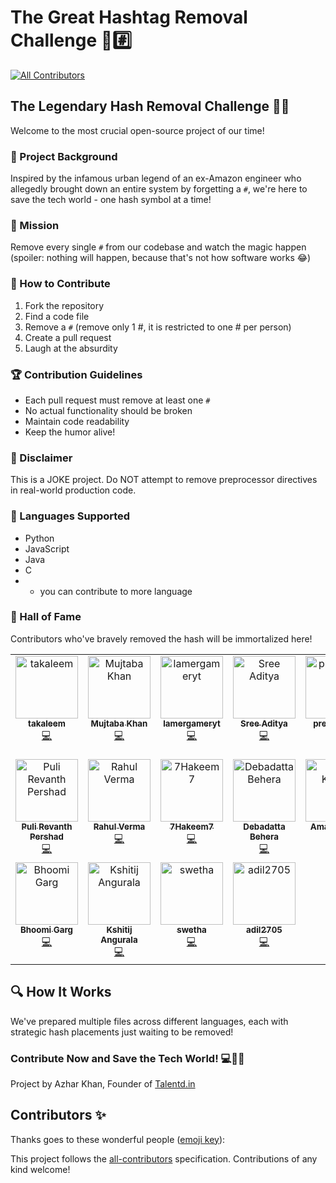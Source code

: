 # The Great Hashtag Removal Challenge 🚫#️⃣
<!-- ALL-CONTRIBUTORS-BADGE:START - Do not remove or modify this section -->
[![All Contributors](https://img.shields.io/badge/all_contributors-18-orange.svg?style=flat-square)](#contributors-)
<!-- ALL-CONTRIBUTORS-BADGE:END -->

## The Legendary Hash Removal Challenge 🕵️‍♂️

Welcome to the most crucial open-source project of our time! 

### 🌟 Project Background
Inspired by the infamous urban legend of an ex-Amazon engineer who allegedly brought down an entire system by forgetting a `#`, we're here to save the tech world - one hash symbol at a time!

### 🎯 Mission
Remove every single `#` from our codebase and watch the magic happen (spoiler: nothing will happen, because that's not how software works 😂)

### 🤝 How to Contribute
1. Fork the repository
2. Find a code file
3. Remove a `#` (remove only 1 #, it is restricted to one # per person)
4. Create a pull request
5. Laugh at the absurdity

### 🏆 Contribution Guidelines
- Each pull request must remove at least one `#`
- No actual functionality should be broken
- Maintain code readability
- Keep the humor alive!

### 🚨 Disclaimer
This is a JOKE project. Do NOT attempt to remove preprocessor directives in real-world production code.

### 🤖 Languages Supported
- Python
- JavaScript
- Java
- C
- + you can contribute to more language

### 🍿 Hall of Fame
Contributors who've bravely removed the hash will be immortalized here!

<!-- ALL-CONTRIBUTORS-LIST:START - Do not remove or modify this section -->
<!-- prettier-ignore-start -->
<!-- markdownlint-disable -->
<table>
  <tbody>
    <tr>
      <td align="center" valign="top" width="14.28%"><a href="https://github.com/takaleem"><img src="https://avatars.githubusercontent.com/u/120354513?v=4?s=100" width="100px;" alt="takaleem"/><br /><sub><b>takaleem</b></sub></a><br /><a href="https://github.com/TalentdOrg/the-great-hash-remover-amazon/commits?author=takaleem" title="Code">💻</a></td>
      <td align="center" valign="top" width="14.28%"><a href="https://mujtaba-portfolio-weld.vercel.app/"><img src="https://avatars.githubusercontent.com/u/86319200?v=4?s=100" width="100px;" alt="Mujtaba Khan"/><br /><sub><b>Mujtaba Khan</b></sub></a><br /><a href="https://github.com/TalentdOrg/the-great-hash-remover-amazon/commits?author=mujtbkhn" title="Code">💻</a></td>
      <td align="center" valign="top" width="14.28%"><a href="https://lamergameryt.com/"><img src="https://avatars.githubusercontent.com/u/22660277?v=4?s=100" width="100px;" alt="lamergameryt"/><br /><sub><b>lamergameryt</b></sub></a><br /><a href="https://github.com/TalentdOrg/the-great-hash-remover-amazon/commits?author=lamergameryt" title="Code">💻</a></td>
      <td align="center" valign="top" width="14.28%"><a href="https://hgg.pythonanywhere.com/"><img src="https://avatars.githubusercontent.com/u/165385350?v=4?s=100" width="100px;" alt="Sree Aditya"/><br /><sub><b>Sree Aditya</b></sub></a><br /><a href="https://github.com/TalentdOrg/the-great-hash-remover-amazon/commits?author=SreeAditya-Dev" title="Code">💻</a></td>
      <td align="center" valign="top" width="14.28%"><a href="https://github.com/prernaranal"><img src="https://avatars.githubusercontent.com/u/129548267?v=4?s=100" width="100px;" alt="prernaranal"/><br /><sub><b>prernaranal</b></sub></a><br /><a href="https://github.com/TalentdOrg/the-great-hash-remover-amazon/commits?author=prernaranal" title="Code">💻</a></td>
      <td align="center" valign="top" width="14.28%"><a href="https://github.com/devyess"><img src="https://avatars.githubusercontent.com/u/90464696?v=4?s=100" width="100px;" alt="devyess"/><br /><sub><b>devyess</b></sub></a><br /><a href="https://github.com/TalentdOrg/the-great-hash-remover-amazon/commits?author=devyess" title="Code">💻</a></td>
      <td align="center" valign="top" width="14.28%"><a href="https://github.com/Nothing-avil"><img src="https://avatars.githubusercontent.com/u/123533242?v=4?s=100" width="100px;" alt="Sandarbh Singhal"/><br /><sub><b>Sandarbh Singhal</b></sub></a><br /><a href="https://github.com/TalentdOrg/the-great-hash-remover-amazon/commits?author=Nothing-avil" title="Code">💻</a></td>
    </tr>
    <tr>
      <td align="center" valign="top" width="14.28%"><a href="https://github.com/Revanth-Pershad"><img src="https://avatars.githubusercontent.com/u/70310699?v=4?s=100" width="100px;" alt="Puli Revanth Pershad"/><br /><sub><b>Puli Revanth Pershad</b></sub></a><br /><a href="https://github.com/TalentdOrg/the-great-hash-remover-amazon/commits?author=Revanth-Pershad" title="Code">💻</a></td>
      <td align="center" valign="top" width="14.28%"><a href="https://github.com/Rahulv1130"><img src="https://avatars.githubusercontent.com/u/136475196?v=4?s=100" width="100px;" alt="Rahul Verma"/><br /><sub><b>Rahul Verma</b></sub></a><br /><a href="https://github.com/TalentdOrg/the-great-hash-remover-amazon/commits?author=Rahulv1130" title="Code">💻</a></td>
      <td align="center" valign="top" width="14.28%"><a href="https://github.com/7Hakeem7"><img src="https://avatars.githubusercontent.com/u/111656805?v=4?s=100" width="100px;" alt="7Hakeem7"/><br /><sub><b>7Hakeem7</b></sub></a><br /><a href="https://github.com/TalentdOrg/the-great-hash-remover-amazon/commits?author=7Hakeem7" title="Code">💻</a></td>
      <td align="center" valign="top" width="14.28%"><a href="https://github.com/Deba43"><img src="https://avatars.githubusercontent.com/u/105921307?v=4?s=100" width="100px;" alt="Debadatta Behera"/><br /><sub><b>Debadatta Behera</b></sub></a><br /><a href="https://github.com/TalentdOrg/the-great-hash-remover-amazon/commits?author=Deba43" title="Code">💻</a></td>
      <td align="center" valign="top" width="14.28%"><a href="https://github.com/AmanKumar-33"><img src="https://avatars.githubusercontent.com/u/89511864?v=4?s=100" width="100px;" alt="Aman Kumar"/><br /><sub><b>Aman Kumar</b></sub></a><br /><a href="https://github.com/TalentdOrg/the-great-hash-remover-amazon/commits?author=AmanKumar-33" title="Code">💻</a></td>
      <td align="center" valign="top" width="14.28%"><a href="https://armaanportfoliowebsite.onrender.com"><img src="https://avatars.githubusercontent.com/u/158613082?v=4?s=100" width="100px;" alt="Armaan"/><br /><sub><b>Armaan</b></sub></a><br /><a href="https://github.com/TalentdOrg/the-great-hash-remover-amazon/commits?author=armaandeol" title="Code">💻</a></td>
      <td align="center" valign="top" width="14.28%"><a href="https://github.com/vjy-07"><img src="https://avatars.githubusercontent.com/u/118528505?v=4?s=100" width="100px;" alt="Vijay"/><br /><sub><b>Vijay</b></sub></a><br /><a href="https://github.com/TalentdOrg/the-great-hash-remover-amazon/commits?author=vjy-07" title="Code">💻</a></td>
    </tr>
    <tr>
      <td align="center" valign="top" width="14.28%"><a href="https://github.com/Bhoomi3122"><img src="https://avatars.githubusercontent.com/u/146101735?v=4?s=100" width="100px;" alt="Bhoomi Garg"/><br /><sub><b>Bhoomi Garg</b></sub></a><br /><a href="https://github.com/TalentdOrg/the-great-hash-remover-amazon/commits?author=Bhoomi3122" title="Code">💻</a></td>
      <td align="center" valign="top" width="14.28%"><a href="https://github.com/KshitijAng"><img src="https://avatars.githubusercontent.com/u/136297173?v=4?s=100" width="100px;" alt="Kshitij Angurala"/><br /><sub><b>Kshitij Angurala</b></sub></a><br /><a href="https://github.com/TalentdOrg/the-great-hash-remover-amazon/commits?author=KshitijAng" title="Code">💻</a></td>
      <td align="center" valign="top" width="14.28%"><a href="https://github.com/zukachin"><img src="https://avatars.githubusercontent.com/u/87110309?v=4?s=100" width="100px;" alt="swetha"/><br /><sub><b>swetha</b></sub></a><br /><a href="https://github.com/TalentdOrg/the-great-hash-remover-amazon/commits?author=zukachin" title="Code">💻</a></td>
      <td align="center" valign="top" width="14.28%"><a href="https://github.com/adil2705"><img src="https://avatars.githubusercontent.com/u/110901760?v=4?s=100" width="100px;" alt="adil2705"/><br /><sub><b>adil2705</b></sub></a><br /><a href="https://github.com/TalentdOrg/the-great-hash-remover-amazon/commits?author=adil2705" title="Code">💻</a></td>
    </tr>
  </tbody>
</table>

<!-- markdownlint-restore -->
<!-- prettier-ignore-end -->

<!-- ALL-CONTRIBUTORS-LIST:END -->

## 🔍 How It Works
We've prepared multiple files across different languages, each with strategic hash placements just waiting to be removed!

### Contribute Now and Save the Tech World! 💻🦸‍♀️
Project by Azhar Khan, Founder of [Talentd.in](https://www.talentd.in)

## Contributors ✨

Thanks goes to these wonderful people ([emoji key](https://allcontributors.org/docs/en/emoji-key)):

<!-- ALL-CONTRIBUTORS-LIST:START - Do not remove or modify this section -->
<!-- prettier-ignore-start -->
<!-- markdownlint-disable -->
<!-- markdownlint-restore -->
<!-- prettier-ignore-end -->
<!-- ALL-CONTRIBUTORS-LIST:END -->

This project follows the [all-contributors](https://github.com/all-contributors/all-contributors) specification. Contributions of any kind welcome!